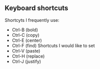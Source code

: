 ## Keyboard shortcuts
Shortcyts I frequently use:
- Ctrl-B (bold)
- Ctrl-C (copy)
- Ctrl-E (center)
- Ctrl-F (find)
Shortcuts I would like to set
- Ctrl-V (paste)
- Ctrl-H (replace)
- Ctrl-J (justify)
